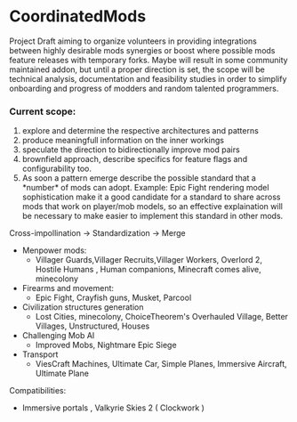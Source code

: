 # CoordinatedMods
Project Draft aiming to organize volunteers in providing integrations between highly desirable mods synergies 
or boost where possible mods feature releases with temporary forks. Maybe will result in some community maintained addon,
but until a proper direction is set, the scope will be technical analysis, documentation and feasibility studies 
in order to simplify onboarding and progress of modders and random talented programmers. 

### Current scope:

1. explore and determine the respective architectures and patterns
2. produce meaningfull information on the inner workings
3. speculate the direction to bidirectionally improve mod pairs
4. brownfield approach, describe specifics for feature flags and configurability too.
5. As soon a pattern emerge describe the possible standard that a \*number\* of mods can adopt.
Example: Epic Fight rendering model sophistication make it a good candidate for a standard to share across mods that work on player/mob models,
so an effective explaination will be necessary to make easier to implement this standard in other mods.  

Cross-impollination -> Standardization -> Merge 
- Menpower mods:
  - Villager Guards,Villager Recruits,Villager Workers, Overlord 2, Hostile Humans , Human companions, Minecraft comes alive, minecolony
- Firearms and movement:
  - Epic Fight, Crayfish guns, Musket, Parcool 
- Civilization structures generation
  - Lost Cities, minecolony, ChoiceTheorem's Overhauled Village, Better Villages, Unstructured, Houses 
- Challenging Mob AI
  - Improved Mobs, Nightmare Epic Siege
- Transport 
  - ViesCraft Machines, Ultimate Car,  Simple Planes, Immersive Aircraft, Ultimate Plane 

Compatibilities:
- Immersive portals , Valkyrie Skies 2 ( Clockwork )
